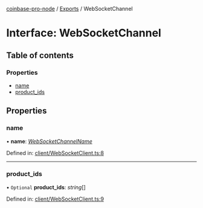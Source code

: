 [coinbase-pro-node](../README.md) / [Exports](../modules.md) / WebSocketChannel

# Interface: WebSocketChannel

## Table of contents

### Properties

- [name](websocketchannel.md#name)
- [product_ids](websocketchannel.md#product_ids)

## Properties

### name

• **name**: [_WebSocketChannelName_](../enums/websocketchannelname.md)

Defined in: [client/WebSocketClient.ts:8](https://github.com/bennycode/coinbase-pro-node/blob/baa73d4/src/client/WebSocketClient.ts#L8)

---

### product_ids

• `Optional` **product_ids**: _string_[]

Defined in: [client/WebSocketClient.ts:9](https://github.com/bennycode/coinbase-pro-node/blob/baa73d4/src/client/WebSocketClient.ts#L9)

